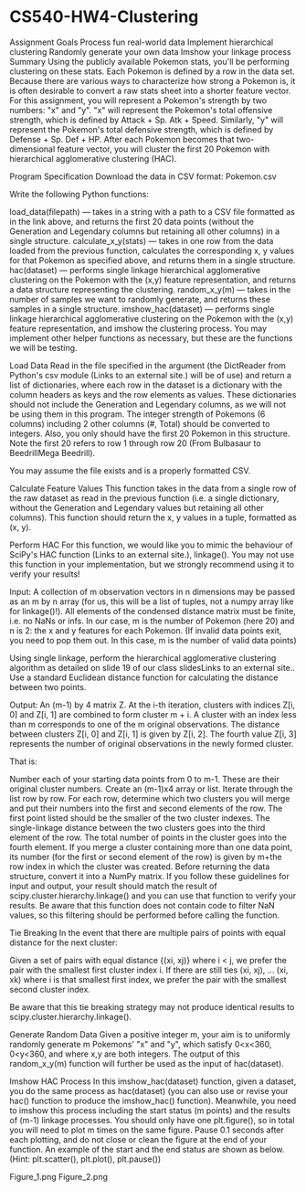 # CS540-HW4-Clustering
Assignment Goals
Process fun real-world data
Implement hierarchical clustering
Randomly generate your own data
Imshow your linkage process
Summary
Using the publicly available Pokemon stats, you'll be performing clustering on these stats. Each Pokemon is defined by a row in the data set. Because there are various ways to characterize how strong a Pokemon is, it is often desirable to convert a raw stats sheet into a shorter feature vector. For this assignment, you will represent a Pokemon's strength by two numbers: "x" and "y". "x" will represent the Pokemon's total offensive strength, which is defined by Attack + Sp. Atk + Speed. Similarly, "y" will represent the Pokemon's total defensive strength, which is defined by Defense + Sp. Def + HP. After each Pokemon becomes that two-dimensional feature vector, you will cluster the first 20 Pokemon with hierarchical agglomerative clustering (HAC).

Program Specification
Download the data in CSV format: Pokemon.csv 

Write the following Python functions:

load_data(filepath) — takes in a string with a path to a CSV file formatted as in the link above, and returns the first 20 data points (without the Generation and Legendary columns but retaining all other columns) in a single structure.
calculate_x_y(stats) — takes in one row from the data loaded from the previous function, calculates the corresponding x, y values for that Pokemon as specified above, and returns them in a single structure.
hac(dataset) — performs single linkage hierarchical agglomerative clustering on the Pokemon with the (x,y) feature representation, and returns a data structure representing the clustering.
random_x_y(m) — takes in the number of samples we want to randomly generate, and returns these samples in a single structure.
imshow_hac(dataset) — performs single linkage hierarchical agglomerative clustering on the Pokemon with the (x,y) feature representation, and imshow the clustering process.
You may implement other helper functions as necessary, but these are the functions we will be testing.

Load Data
Read in the file specified in the argument (the DictReader from Python's csv module (Links to an external site.) will be of use) and return a list of dictionaries, where each row in the dataset is a dictionary with the column headers as keys and the row elements as values. These dictionaries should not include the Generation and Legendary columns, as we will not be using them in this program. The integer strength of Pokemons (6 columns) including 2 other columns (#, Total) should be converted to integers.  Also, you only should have the first 20 Pokemon in this structure. Note the first 20 refers to row 1 through row 20 (From Bulbasaur to BeedrillMega Beedrill).

You may assume the file exists and is a properly formatted CSV.

Calculate Feature Values
This function takes in the data from a single row of the raw dataset as read in the previous function (i.e. a single dictionary, without the Generation and Legendary values but retaining all other columns).   This function should return the x, y values in a tuple, formatted as (x, y).

Perform HAC
For this function, we would like you to mimic the behaviour of SciPy's HAC function (Links to an external site.), linkage(). You may not use this function in your implementation, but we strongly recommend using it to verify your results!

Input: A collection of m observation vectors in n dimensions may be passed as an m by n array (for us, this will be a list of tuples, not a numpy array like for linkage()!). All elements of the condensed distance matrix must be finite, i.e. no NaNs or infs. In our case, m is the number of Pokemon (here 20) and n is 2: the x and y features for each Pokemon. (If invalid data points exit, you need to pop them out. In this case, m is the number of valid data points)

Using single linkage, perform the hierarchical agglomerative clustering algorithm as detailed on slide 19 of our class slidesLinks to an external site.. Use a standard Euclidean distance function for calculating the distance between two points.

Output: An (m-1) by 4 matrix Z. At the i-th iteration, clusters with indices Z[i, 0] and Z[i, 1] are combined to form cluster m + i. A cluster with an index less than m corresponds to one of the m original observations. The distance between clusters Z[i, 0] and Z[i, 1] is given by Z[i, 2]. The fourth value Z[i, 3] represents the number of original observations in the newly formed cluster.

That is:

Number each of your starting data points from 0 to m-1. These are their original cluster numbers.
Create an (m-1)x4 array or list. Iterate through the list row by row.
For each row, determine which two clusters you will merge and put their numbers into the first and second elements of the row. The first point listed should be the smaller of the two cluster indexes. The single-linkage distance between the two clusters goes into the third element of the row. The total number of points in the cluster goes into the fourth element.
If you merge a cluster containing more than one data point, its number (for the first or second element of the row) is given by m+the row index in which the cluster was created.
Before returning the data structure, convert it into a NumPy matrix.
If you follow these guidelines for input and output, your result should match the result of scipy.cluster.hierarchy.linkage() and you can use that function to verify your results. Be aware that this function does not contain code to filter NaN values, so this filtering should be performed before calling the function.

Tie Breaking
In the event that there are multiple pairs of points with equal distance for the next cluster:

Given a set of pairs with equal distance {(xi, xj)} where i < j, we prefer the pair with the smallest first cluster index i. If there are still ties (xi, xj), ... (xi, xk) where i is that smallest first index, we prefer the pair with the smallest second cluster index.

Be aware that this tie breaking strategy may not produce identical results to scipy.cluster.hierarchy.linkage().

Generate Random Data
Given a positive integer m, your aim is to uniformly randomly generate m Pokemons' "x" and "y", which satisfy 0<x<360, 0<y<360, and where x,y are both integers. The output of this random_x_y(m) function will further be used as the input of hac(dataset).

Imshow HAC Process
In this imshow_hac(dataset) function, given a dataset, you do the same process as hac(dataset) (you can also use or revise your hac() function to produce the imshow_hac() function). Meanwhile, you need to imshow this process including the start status (m points) and the results of (m-1) linkage processes. You should only have one plt.figure(), so in total you will need to plot m times on the same figure. Pause 0.1 seconds after each plotting, and do not close or clean the figure at the end of your function. An example of the start and the end status are shown as below. (Hint: plt.scatter(), plt.plot(), plt.pause())

Figure_1.png  Figure_2.png  
